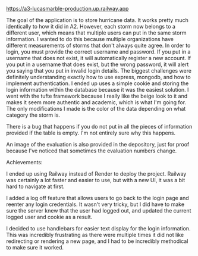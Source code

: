 https://a3-lucasmarble-production.up.railway.app

The goal of the application is to store hurricane data. It works pretty much identically to how it did in A2. However, each storm now belongs to a different user, which means that multiple users can put in the same storm information. I wanted to do this because multiple organizations have different measurements of storms that don't always quite agree. In order to login, you must provide the correct username and password. If you put in a username that does not exist, it will automatically register a new account. If you put in a username that does exist, but the wrong password, it will alert you saying that you put in invalid login details. The biggest challenges were definitely understanding exactly how to use express, mongodb, and how to implement authentication. I ended up uses a simple cookie and storing the login information within the database because it was the easiest solution. I went with the tufte framework because I really like the beige look to it and makes it seem more authentic and academic, which is what I'm going for. The only modifications I made is the color of the data depending on what category the storm is.

There is a bug that happens if you do not put in all the pieces of information provided if the table is empty. I'm not entirely sure why this happens.

An image of the evaluation is also provided in the depository, just for proof because I've noticed that sometimes the evaluation numbers change.

Achievements:

I ended up using Railway instead of Render to deploy the project. Railway was certainly a lot faster and easier to use, but with a new UI, it was a bit hard to navigate at first.

I added a log off feature that allows users to go back to the login page and reenter any login credentials. It wasn't very tricky, but I did have to make sure the server knew that the user had logged out, and updated the current logged user and cookie as a result.

I decided to use handlebars for easier text display for the login information. This was incredibly frustrating as there were multiple times it did not like redirecting or rendering a new page, and I had to be incredibly methodical to make sure it worked.
